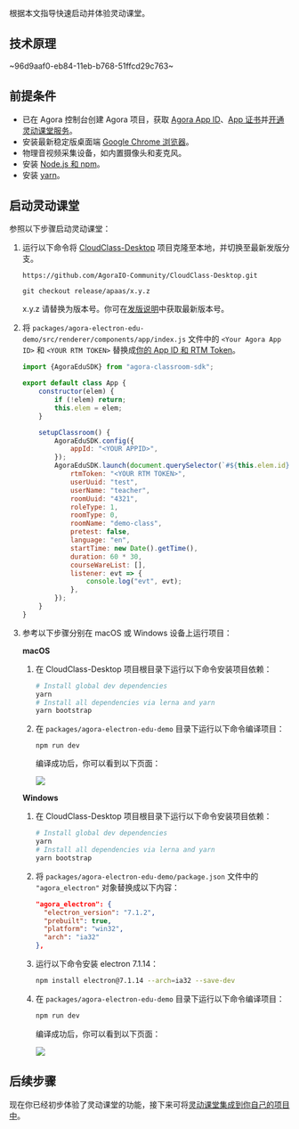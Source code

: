 根据本文指导快速启动并体验灵动课堂。

## 技术原理

~96d9aaf0-eb84-11eb-b768-51ffcd29c763~

<a name="prerequisites"></a>

## 前提条件

-   已在 Agora 控制台创建 Agora 项目，获取 <a href="/cn/Agora%20Platform/get_appid_token#%E8%8E%B7%E5%8F%96-app-id" target="_blank">Agora App ID</a>、<a href="/cn/Agora%20Platform/get_appid_token#%E8%8E%B7%E5%8F%96-app-%E8%AF%81%E4%B9%A6" target="_blank">App 证书</a>并<a href="/cn/agora-class/agora_class_enable?platform=Electron" target="_blank">开通灵动课堂服务</a>。
-   安装最新稳定版桌面端 [Google Chrome 浏览器](https://www.google.cn/chrome/)。
-   物理音视频采集设备，如内置摄像头和麦克风。
-   安装 [Node.js 和 npm](https://docs.npmjs.com/downloading-and-installing-node-js-and-npm)。
-   安装 [yarn](https://yarnpkg.com/getting-started/install)。

## 启动灵动课堂

参照以下步骤启动灵动课堂：

1. 运行以下命令将 [CloudClass-Desktop](https://github.com/AgoraIO-Community/CloudClass-Desktop) 项目克隆至本地，并切换至最新发版分支。

    ```
    https://github.com/AgoraIO-Community/CloudClass-Desktop.git
    ```

    ```
    git checkout release/apaas/x.y.z
    ```

    <div class="alert info">x.y.z 请替换为版本号。你可在<a href="/cn/agora-class/release_agora_class_web?platform=Web">发版说明</a>中获取最新版本号。</div>

2. 将 `packages/agora-electron-edu-demo/src/renderer/components/app/index.js` 文件中的 `<Your Agora App ID>` 和 `<YOUR RTM TOKEN>` 替换成[你的 App ID 和 RTM Token](#prerequisites)。

    ```javascript
    import {AgoraEduSDK} from "agora-classroom-sdk";

    export default class App {
        constructor(elem) {
            if (!elem) return;
            this.elem = elem;
        }

        setupClassroom() {
            AgoraEduSDK.config({
                appId: "<YOUR APPID>",
            });
            AgoraEduSDK.launch(document.querySelector(`#${this.elem.id}`), {
                rtmToken: "<YOUR RTM TOKEN>",
                userUuid: "test",
                userName: "teacher",
                roomUuid: "4321",
                roleType: 1,
                roomType: 0,
                roomName: "demo-class",
                pretest: false,
                language: "en",
                startTime: new Date().getTime(),
                duration: 60 * 30,
                courseWareList: [],
                listener: evt => {
                    console.log("evt", evt);
                },
            });
        }
    }
    ```

3. 参考以下步骤分别在 macOS 或 Windows 设备上运行项目：

    **macOS**

    1. 在 CloudClass-Desktop 项目根目录下运行以下命令安装项目依赖：

        ```bash
        # Install global dev dependencies
        yarn
        # Install all dependencies via lerna and yarn
        yarn bootstrap
        ```

    2. 在 `packages/agora-electron-edu-demo` 目录下运行以下命令编译项目：

        ```
        npm run dev
        ```

        编译成功后，你可以看到以下页面：

        ![](https://web-cdn.agora.io/docs-files/1623404345070)

    **Windows**

    1. 在 CloudClass-Desktop 项目根目录下运行以下命令安装项目依赖：

        ```bash
        # Install global dev dependencies
        yarn
        # Install all dependencies via lerna and yarn
        yarn bootstrap
        ```

    2. 将 `packages/agora-electron-edu-demo/package.json` 文件中的 `"agora_electron"` 对象替换成以下内容：

        ```json
        "agora_electron": {
          "electron_version": "7.1.2",
          "prebuilt": true,
          "platform": "win32",
          "arch": "ia32"
        },
        ```

    3. 运行以下命令安装 electron 7.1.14：

        ```bash
        npm install electron@7.1.14 --arch=ia32 --save-dev
        ```

    4. 在 `packages/agora-electron-edu-demo` 目录下运行以下命令编译项目：

        ```bash
        npm run dev
        ```

        编译成功后，你可以看到以下页面：

        ![](https://web-cdn.agora.io/docs-files/1623404345070)

## 后续步骤

现在你已经初步体验了灵动课堂的功能，接下来可将[灵动课堂集成到你自己的项目中](/cn/agora-class/agora_class_integrate_web?platform=Electron)。
